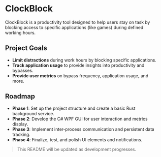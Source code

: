 # ClockBlock

ClockBlock is a productivity tool designed to help users stay on task by blocking access to specific applications (like games) during defined working hours.

## Project Goals

- **Limit distractions** during work hours by blocking specific applications.
- **Track application usage** to provide insights into productivity and bypasses.
- **Provide user metrics** on bypass frequency, application usage, and more.

## Roadmap

- **Phase 1**: Set up the project structure and create a basic Rust background service.
- **Phase 2**: Develop the C# WPF GUI for user interaction and metrics display.
- **Phase 3**: Implement inter-process communication and persistent data tracking.
- **Phase 4**: Finalize, test, and polish UI elements and notifications.

> This README will be updated as development progresses.
